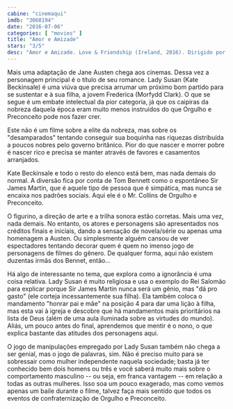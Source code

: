 ```yaml
---
cabine: "cinemaqui"
imdb: "3068194"
date: "2016-07-06"
categories: [ "movies" ]
title: "Amor e Amizade"
stars: "3/5"
desc: "Amor e Amizade. Love & Friendship (Ireland, 2016). Dirigido por Whit Stillman. Escrito por Jane Austen, Whit Stillman. Com Kate Beckinsale, Morfydd Clark, Tom Bennett, Jenn Murray, Lochlann O'Mearáin, Sophie Radermacher, Chloë Sevigny, Stephen Fry, Jordan Waller."
---
```

Mais uma adaptação de Jane Austen chega aos cinemas. Dessa vez a personagem principal é o título de seu romance. Lady Susan (Kate Beckinsale) é uma viúva que precisa arrumar um próximo bom partido para se sustentar e à sua filha, a jovem Frederica (Morfydd Clark). O que se segue é um embate intelectual da pior categoria, já que os caipiras da nobreza daquela época eram muito menos instruídos do que Orgulho e Preconceito pode nos fazer crer.

Este não é um filme sobre a elite da nobreza, mas sobre os "desamparados" tentando conseguir sua boquinha nas riquezas distribuída a poucos nobres pelo governo britânico. Pior do que nascer e morrer pobre é nascer rico e precisa se manter através de favores e casamentos arranjados.

Kate Beckinsale e todo o resto do elenco está bem, mas nada demais do normal. A diversão fica por conta de Tom Bennett como o espontâneo Sir James Martin, que é aquele tipo de pessoa que é simpática, mas nunca se encaixa nos padrões sociais. Aqui ele é o Mr. Collins de Orgulho e Preconceito.

O figurino, a direção de arte e a trilha sonora estão corretas. Mais uma vez, nada demais. No entanto, os atores e personagens são apresentados nos créditos finais e iniciais, dando a sensação de novela/série ou apenas uma homenagem a Austen. Ou simplesmente alguém cansou de ver espectadores tentando decorar quem é quem no imenso jogo de personagens de filmes do gênero. De qualquer forma, aqui não existem duzentas irmãs dos Bennet, então...

Há algo de interessante no tema, que explora como a ignorância é uma coisa relativa. Lady Susan é muito religiosa e usa o exemplo do Rei Salomão para explicar porque Sir James Martin nunca será um gênio, mas "dá pro gasto" (ele corteja incessantemente sua filha). Ela também coloca o mandamento "honrar pai e mãe" na posição 4 para dar uma lição à filha, mas esta vai à igreja e descobre que há mandamentos mais prioritários na lista de Deus (além de uma aula iluminada sobre as virtudes do mundo). Aliás, um pouco antes do final, aprendemos que mentir é o nono, o que explica bastante das atitudes dos personagens aqui.

O jogo de manipulações empregado por Lady Susan também não chega a ser genial, mas o jogo de palavras, sim. Não é preciso muito para se sobressair como mulher independente naquela sociedade; basta já ter conhecido bem dois homens ou três e você saberá muito mais sobre o comportamento masculino -- ou seja, em franca vantagem -- em relação a todas as outras mulheres. Isso soa um pouco exagerado, mas como vemos apenas um baile durante o filme, talvez faça mais sentido que todos os eventos de confraternização de Orgulho e Preconceito.
